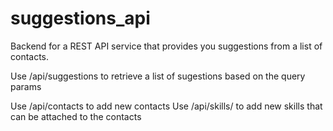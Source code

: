 # suggestions_api
Backend for a REST API service that provides you suggestions from a list of contacts.

Use /api/suggestions to retrieve a list of sugestions based on the query params

Use /api/contacts to add new contacts
Use /api/skills/ to add new skills that can be attached to the contacts

